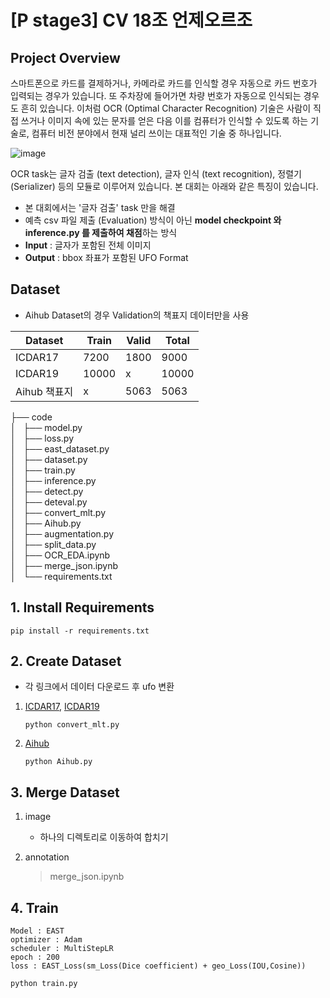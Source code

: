 # [P stage3] CV 18조 언제오르조

## Project Overview
스마트폰으로 카드를 결제하거나, 카메라로 카드를 인식할 경우 자동으로 카드 번호가 입력되는 경우가 있습니다. 또 주차장에 들어가면 차량 번호가 자동으로 인식되는 경우도 흔히 있습니다. 이처럼 OCR (Optimal Character Recognition) 기술은 사람이 직접 쓰거나 이미지 속에 있는 문자를 얻은 다음 이를 컴퓨터가 인식할 수 있도록 하는 기술로, 컴퓨터 비전 분야에서 현재 널리 쓰이는 대표적인 기술 중 하나입니다.

![image](https://user-images.githubusercontent.com/59071505/164969135-b192c281-3036-4d29-a4cf-a91a452256c1.png)

OCR task는 글자 검출 (text detection), 글자 인식 (text recognition), 정렬기 (Serializer) 등의 모듈로 이루어져 있습니다. 본 대회는 아래와 같은 특징이 있습니다.

- 본 대회에서는 '글자 검출' task 만을 해결
- 예측 csv 파일 제출 (Evaluation) 방식이 아닌 **model checkpoint 와 inference.py 를 제출하여 채점**하는 방식
- **Input** : 글자가 포함된 전체 이미지
- **Output** : bbox 좌표가 포함된 UFO Format



## Dataset
- Aihub Dataset의 경우 Validation의 책표지 데이터만을 사용

|Dataset|Train|Valid|Total|
|---|---|---|---|
|ICDAR17|7200|1800|9000|
|ICDAR19|10000| x |10000|
|Aihub 책표지| x | 5063 |5063|

├── code  
│   ├── model.py  
│   ├── loss.py  
│   ├── east_dataset.py  
│   ├── dataset.py  
│   ├── train.py  
│   ├── inference.py  
│   ├── detect.py  
│   ├── deteval.py  
│   ├── convert_mlt.py  
│   ├── Aihub.py  
│   ├── augmentation.py  
│   ├── split_data.py  
│   ├── OCR_EDA.ipynb  
│   ├── merge_json.ipynb  
│   └── requirements.txt

## 1. Install Requirements
```
pip install -r requirements.txt
```

## 2. Create Dataset
- 각 링크에서 데이터 다운로드 후 ufo 변환
1. [ICDAR17](https://rrc.cvc.uab.es/?ch=8&com=downloads), [ICDAR19](https://rrc.cvc.uab.es/?ch=15&com=downloads)
    ```
    python convert_mlt.py
    ```
    
2. [Aihub](https://aihub.or.kr/aidata/33985/download)
    ```
    python Aihub.py
    ```

## 3. Merge Dataset
1. image
   - 하나의 디렉토리로 이동하여 합치기
  
2. annotation
    > merge_json.ipynb

## 4. Train
```
Model : EAST
optimizer : Adam
scheduler : MultiStepLR
epoch : 200
loss : EAST_Loss(sm_Loss(Dice coefficient) + geo_Loss(IOU,Cosine))
```

```
python train.py
```
